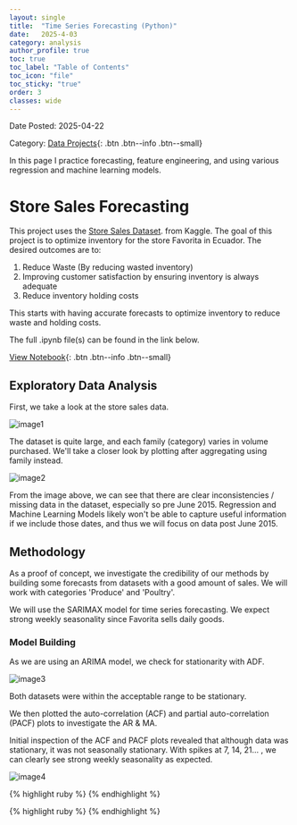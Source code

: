 ```yaml
---
layout: single
title:  "Time Series Forecasting (Python)"
date:   2025-4-03
category: analysis
author_profile: true
toc: true
toc_label: "Table of Contents"
toc_icon: "file"
toc_sticky: "true"
order: 3
classes: wide
---
```


Date Posted: 2025-04-22

Category: [Data Projects](https://meng-kiat.github.io/analysis/){: .btn .btn--info .btn--small}

In this page I practice forecasting, feature engineering, and using various regression and machine learning models.

# Store Sales Forecasting

This project uses the [Store Sales Dataset](https://www.kaggle.com/competitions/store-sales-time-series-forecasting). 
 from Kaggle. The goal of this project is to optimize inventory for the store Favorita in Ecuador. The desired outcomes are to:

1.	Reduce Waste (By reducing wasted inventory)
2.	Improving customer satisfaction by ensuring inventory is always adequate
3.	Reduce inventory holding costs

This starts with having accurate forecasts to optimize inventory to reduce waste and holding costs. 

The full .ipynb file(s) can be found in the link below.

[View Notebook](https://github.com/meng-kiat/My-jupyter-notebooks/blob/main/Sales%20Forecasting%20SARIMAX-Final.ipynb){: .btn .btn--info .btn--small}

## Exploratory Data Analysis

First, we take a look at the store sales data.

![image1](/assets/images/forecasting/one_1.png)

The dataset is quite large, and each family (category) varies in volume purchased. We'll take a closer look by plotting after aggregating using family instead.

![image2](/assets/images/forecasting/one_2.png)

From the image above, we can see that there are clear inconsistencies / missing data in the dataset, especially so pre June 2015. Regression and Machine Learning Models likely won't be able to capture useful information if we include those dates, and thus we will focus on data post June 2015.

## Methodology

As a proof of concept, we investigate the credibility of our methods by building some forecasts from datasets with a good amount of sales. We will work with categories 'Produce' and 'Poultry'.

We will use the SARIMAX model for time series forecasting. We expect strong weekly seasonality since Favorita sells daily goods.

### Model Building

As we are using an ARIMA model, we check for stationarity with ADF. 

![image3](/assets/images/forecasting/one_3.png)

Both datasets were within the acceptable range to be stationary.

We then plotted the auto-correlation (ACF) and partial auto-correlation (PACF) plots to investigate the AR & MA. 

Initial inspection of the ACF and PACF plots revealed that although data was stationary, it was not seasonally stationary. With spikes at 7, 14, 21... , we can clearly see strong weekly seasonality as expected. 

![image4](/assets/images/forecasting/one_4.png)



{% highlight ruby %}
{% endhighlight %}

{% highlight ruby %}
{% endhighlight %}